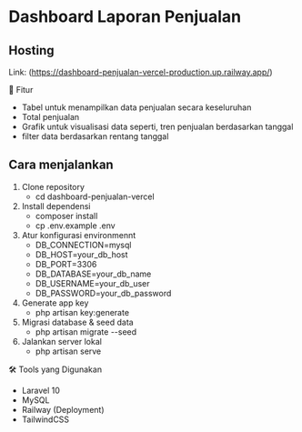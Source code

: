 # Dashboard Laporan Penjualan
## Hosting
Link: (https://dashboard-penjualan-vercel-production.up.railway.app/)

🚀 Fitur
- Tabel untuk menampilkan data penjualan secara keseluruhan
- Total penjualan
- Grafik untuk visualisasi data seperti, tren penjualan berdasarkan tanggal
- filter data berdasarkan rentang tanggal

## Cara menjalankan
1. Clone repository
   - cd dashboard-penjualan-vercel
2. Install dependensi
   - composer install
   - cp .env.example .env
3. Atur konfigurasi environmennt
   - DB_CONNECTION=mysql
   - DB_HOST=your_db_host
   - DB_PORT=3306
   - DB_DATABASE=your_db_name
   - DB_USERNAME=your_db_user
   - DB_PASSWORD=your_db_password
5. Generate app key
   - php artisan key:generate
6. Migrasi database & seed data
   - php artisan migrate --seed
7. Jalankan server lokal
   - php artisan serve

🛠️ Tools yang Digunakan
- Laravel 10
- MySQL
- Railway (Deployment)
- TailwindCSS
